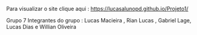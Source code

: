 Para visualizar o site clique aqui : https://lucasalunopd.github.io/Projeto1/

Grupo 7 
Integrantes do grupo : 
Lucas Macieira , Rian Lucas , Gabriel Lage, Lucas Dias e Willian Oliveira
